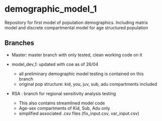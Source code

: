 # demographic_model_1
Repository for first model of population demographics. Including matrix model and discrete compartmental model for age structured population

## Branches
- Master: master branch with only tested, clean working code on it
- model_dev_1: updated with coe as of 26/04
    - all preliminary demographic model testing is contained on this branch
    - original pop structure: kid, you, juv, sub, adu compartments included
    
 - RSA : branch for regional sensitivity analysis testing
    - This also contains streamlined model code
    - Age-sex compartments of Kid, Sub, Adu only
    - simplified associated .csv files (fix_input.csv, var_input.csv)
